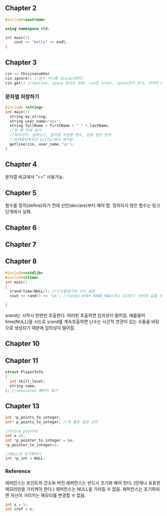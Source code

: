 ## Chapter 2

``` cpp
#include<iostream>

using namespace std;

int main(){
	cout << "Hello" << endl;
}

```

## Chapter 3

``` cpp
cin >> thisisanumber
cin.ignore() //문자 하나를 discard한다.
cin.get() //newline, space 문자도 받음. cin은 enter, space문자 무시. 마지막 enter문자는 버퍼에 남김. 한단어만 저장되고 나머지는 버퍼에 있음
```

### 문자열 저장하기
``` cpp
#include <string>
int main(){
  string my_string;
  string user_name="xxx";
  string fullName = firstName + " " + lastName;
  //한 행 전체 읽기
  //파라미터: 입력소스, 문자열 저장할 변수, 입력 중단 문자
  //입력중단문자도 buffer에서 제거됨.
  getline(cin, user_name,'\n');
}
```

## Chapter 4
문자열 비교에서 "==" 사용가능.

## Chapter 5
함수를 정의(define)하기 전에 선언(declare)부터 해야 함.
정의되지 않은 함수는 링크 단계에서 실패.

## Chapter 6

## Chapter 7

## Chapter 8

``` cpp
#include<cstdlib>
#include<ctime>
int main()
{
  srand(time(NULL)); //난수발생기의 시드 설정
  cout << rand() << '\n'; //rand는 0에서 RAND_MAX(최소 32767) 사이의 값을 리턴
  
}
```
srand는 시작시 한번만 호출한다. 여러번 호출하면 임의성이 떨어짐. 예를들어 time(NULL)을 시드로 srand를 계속호출하면 난수는 시간적 연관이 있는 수들을 바탕으로 생성되기 때문에 임의성이 떨어짐.

## Chapter 10

## Chapter 11
``` cpp
struct PlayerInfo
{
  int skill_level;
  string name;
}; //semicolon 빼먹지 말기
```

## Chapter 13
``` cpp
int *p_points_to_integer;
int* p_points_to_integer; //위 둘은 같은 선언

//Using pointer
int x =5;
int *p_pointer_to_integer = &x;
*p_pointer_to_integer=3;

//NULL로 초기화하기
int *p_int = NULL;

```

### Reference
레퍼런스는 포인트의 간소화 버전
레퍼런스는 반드시 초기화 해야 한다. (언제나 유효한 메모리만을 가리켜야 한다.)
레퍼런스는 NULL을 가리킬 수 없음.
레퍼런스는 초기화되면 자신이 가리키는 메모리를 변경할 수 없음.
``` cpp
int x = 5;
int &ref = x;
```
